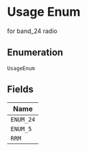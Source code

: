 
# Usage Enum

for band_24 radio

## Enumeration

`UsageEnum`

## Fields

| Name |
|  --- |
| `ENUM_24` |
| `ENUM_5` |
| `RRM` |

